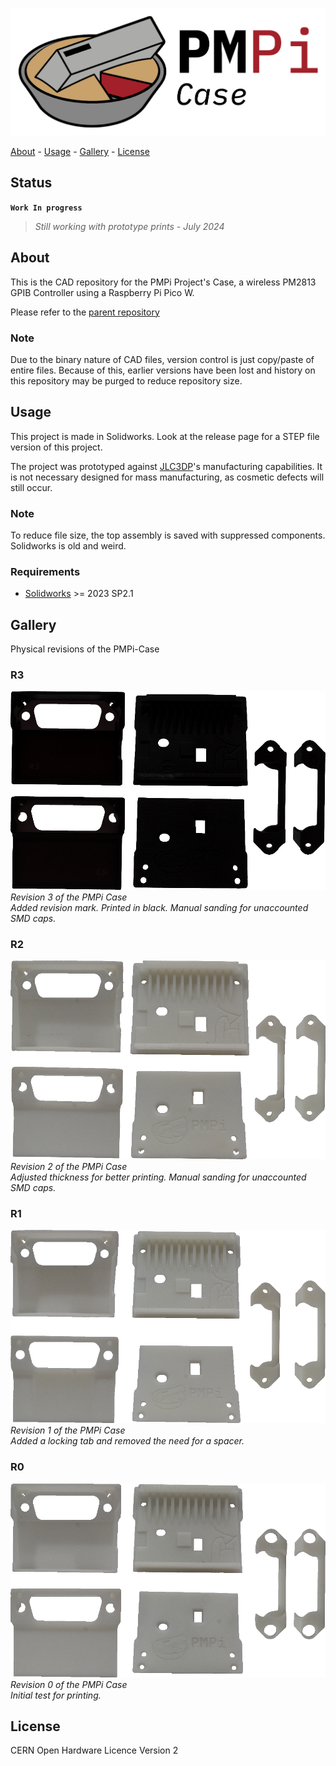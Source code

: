 <!-- PROJECT: PMPi -->
<!-- TITLE: PMPi-Case -->
<!-- FONT: IBM Plex -->
<!-- KEYWORDS: SLA, 3D Print, Hardware -->
<!-- TECHNOLOGY: Solidworks -->
<!-- STATUS: Work In Progress -->

![PMPi-Case-Logo](<Images/PMPi Case.png>)

[About](#about) - [Usage](#usage) - [Gallery](#gallery) - [License](#license)

## Status

**`Work In progress`**
> *Still working with prototype prints - July 2024*

## About
<!-- DESCRIPTION START -->
This is the CAD repository for the PMPi Project's Case, a wireless PM2813 GPIB Controller using a Raspberry Pi Pico W.

Please refer to the [parent repository](https://github.com/LeHuman/PMPi)
<!-- DESCRIPTION END -->

### Note

Due to the binary nature of CAD files, version control is just copy/paste of entire files. Because of this, earlier versions have been lost and history on this repository may be purged to reduce repository size.

## Usage

This project is made in Solidworks. Look at the release page for a STEP file version of this project.

The project was prototyped against [JLC3DP](https://jlc3dp.com/)'s manufacturing capabilities. It is not necessary designed for mass manufacturing, as cosmetic defects will still occur.

### Note

To reduce file size, the top assembly is saved with suppressed components. Solidworks is old and weird.

### Requirements

- [Solidworks](https://www.solidworks.com/) >= 2023 SP2.1

## Gallery

Physical revisions of the PMPi-Case

<!-- ### R4
![PMPi-Case-R4](Images/Revisions/R4.png) \
*Revision 4 of the PMPi Case* \
*Accounted for SMD caps. Added copyright info and insignia to each part.* -->

### R3

![PMPi-Case-R3](Images/Revisions/R3.png) \
*Revision 3 of the PMPi Case* \
*Added revision mark. Printed in black. Manual sanding for unaccounted SMD caps.*

### R2

![PMPi-Case-R2](Images/Revisions/R2.png) \
*Revision 2 of the PMPi Case* \
*Adjusted thickness for better printing. Manual sanding for unaccounted SMD caps.*

### R1

![PMPi-Case-R1](Images/Revisions/R1.png) \
*Revision 1 of the PMPi Case* \
*Added a locking tab and removed the need for a spacer.*

### R0

![PMPi-Case-R0](Images/Revisions/R0.png) \
*Revision 0 of the PMPi Case* \
*Initial test for printing.*

## License

CERN Open Hardware Licence Version 2
